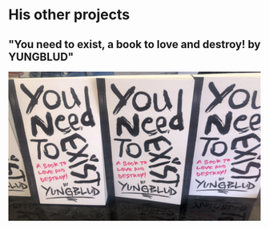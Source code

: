 # His other projects 
## "You need to exist, a book to love and destroy! by YUNGBLUD" 

![Alt text](pic/photo.jpg)
